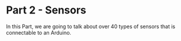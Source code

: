 # Part 2 - Sensors

In this Part, we are going to talk about over 40 types of sensors that is connectable to an Arduino.
